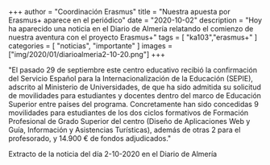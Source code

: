 +++
author = "Coordinación Erasmus"
title = "Nuestra apuesta por Erasmus+ aparece en el periódico"
date = "2020-10-02"
description = "Hoy ha aparecido una noticia en el Diario de Almería relatando el comienzo de nuestra aventura con el proyecto Erasmus+"
tags = [
    "ka103","erasmus+"
]
categories = [
    "noticias", "importante"
]
images  = ["img/2020/01/diarioalmeria2-10-20.png"]
+++

"El pasado 29 de septiembre este centro educativo recibió la confirmación del Servicio Español para la Internacionalización de la Educación (SEPIE), adscrito al Ministerio de Universidades, de que ha sido admitida su solicitud de movilidades para estudiantes y docentes dentro del marco de Educación Superior entre países del programa. Concretamente han sido concedidas 9 movilidades para estudiantes de los dos ciclos formativos de Formación Profesional de Grado Superior del centro (Diseño de Aplicaciones Web y Guía, Información y Asistencias Turísticas), además de otras 2 para el profesorado, y 14.900 € de fondos adjudicados."

Extracto de la noticia del día 2-10-2020 en el Diario de Almería
